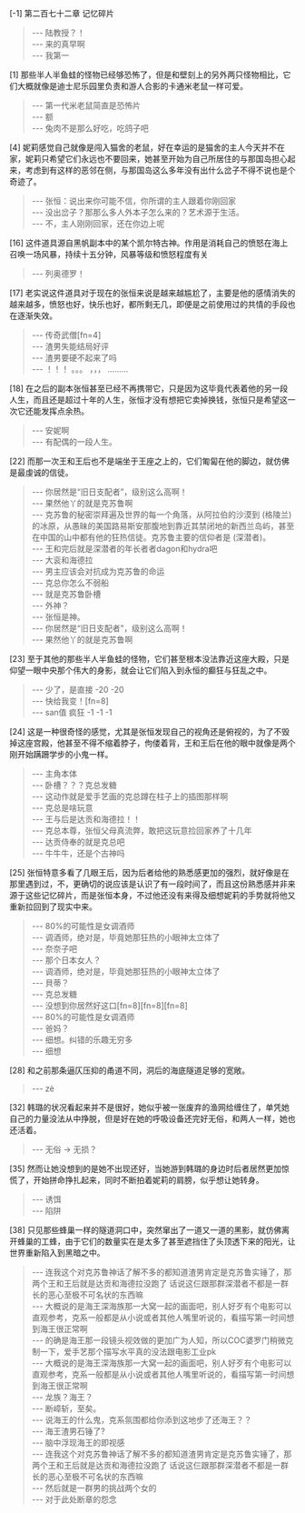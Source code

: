 
[-1] 第二百七十二章 记忆碎片
>--- 陆教授？！<br>
>--- 来的真早啊<br>
>--- 我第一<br>

[1] 那些半人半鱼蛙的怪物已经够恐怖了，但是和壁刻上的另外两只怪物相比，它们大概就像是迪士尼乐园里负责和游人合影的卡通米老鼠一样可爱。
>--- 第一代米老鼠简直是恐怖片<br>
>--- 额<br>
>--- 兔肉不是那么好吃，吃鸽子吧<br>

[4] 妮莉感觉自己就像是闯入猫舍的老鼠，好在幸运的是猫舍的主人今天并不在家，妮莉只希望它们永远也不要回来，她甚至开始为自己所居住的与那国岛担心起来，考虑到有这样的恶邻在侧，与那国岛这么多年没有出什么岔子不得不说也是个奇迹了。
>--- 张恒：说出来你可能不信，你所谓的主人跟着你刚回家<br>
>--- 没出岔子？那那么多人外本子怎么来的？艺术源于生活。<br>
>--- 不，主人刚刚回家，还在你边上呢<br>

[16] 这件道具源自黑帆副本中的某个凯尔特古神。作用是消耗自己的愤怒在海上召唤一场风暴，持续十五分钟，风暴等级和愤怒程度有关
>--- 列奥德罗！<br>

[17] 老实说这件道具对于现在的张恒来说是越来越尴尬了，主要是他的感情消失的越来越多，愤怒也好，快乐也好，都所剩无几，即便是之前使用过的共情的手段也在逐渐失效。
>--- 传奇武僧[fn=4]<br>
>--- 渣男失能结局好评<br>
>--- 渣男要硬不起来了吗<br>
>--- ！！！
。。。
，，，
………<br>

[18] 在之后的副本张恒甚至已经不再携带它，只是因为这毕竟代表着他的另一段人生，而且还是超过十年的人生，张恒才没有想把它卖掉换钱，张恒只是希望这一次它还能发挥点余热。
>--- 安妮啊<br>
>--- 有配偶的一段人生。<br>

[22] 而那一次王和王后也不是端坐于王座之上的，它们匍匐在他的脚边，就仿佛是最虔诚的信徒。
>--- 你居然是“旧日支配者”，级别这么高啊！<br>
>--- 果然他丫的就是克苏鲁啊<br>
>--- 克苏鲁的秘密崇拜遍及世界的每一个角落，从阿拉伯的沙漠到 (格陵兰) 的冰原，从愚昧的美国路易斯安那腹地到靠近其禁闭地的新西兰岛屿，甚至在中国的山中都有他的狂热信徒。克苏鲁主要的信仰者是 (深潜者)。<br>
>--- 王和完后就是深潜者的年长者者dagon和hydra吧<br>
>--- 大衮和海德拉<br>
>--- 男主应该会对抗成为克苏鲁的命运<br>
>--- 克总你怎么不弱船<br>
>--- 就是克苏鲁卧槽<br>
>--- 外神？<br>
>--- 张恒是神。<br>
>--- 你居然是“旧日支配者”，级别这么高啊！<br>
>--- 果然他丫的就是克苏鲁啊<br>

[23] 至于其他的那些半人半鱼蛙的怪物，它们甚至根本没法靠近这座大殿，只是仰望一眼中央那个伟大的身影，就会让它们陷入到永恒的癫狂与狂乱之中。
>--- 少了，是直接 -20 -20<br>
>--- 快给我变！[fn=8]<br>
>--- san值 疯狂 -1 -1 -1<br>

[24] 这是一种很奇怪的感觉，尤其是张恒发现自己的视角还是俯视的，为了不毁掉这座宫殿，他甚至不得不缩着脖子，佝偻着背，王和王后在他的眼中就像是两个刚开始蹒跚学步的小鬼一样。
>--- 主角本体<br>
>--- 卧槽？？？克总发糖<br>
>--- 这动作就是爱手艺画的克总蹲在柱子上的插图那样啊<br>
>--- 克总是啥玩意<br>
>--- 王与后是达贡和海德拉！！<br>
>--- 克总本尊，张恒父母真流弊，敢把这玩意捡回家养了十几年<br>
>--- 达贡侍奉的就是克总吧<br>
>--- 牛牛牛，还是个古神吗<br>

[25] 张恒特意多看了几眼王后，因为后者给他的熟悉感更加的强烈，就好像是在那里遇到过，不，更确切的说应该是认识了有一段时间了，而且这份熟悉感并非来源于这些记忆碎片，而是张恒本身，不过他还没有来得及细想妮莉的手势就将他又重新拉回到了现实中来。
>--- 80%的可能性是女调酒师<br>
>--- 调酒师，绝对是，毕竟她那狂热的小眼神太立体了<br>
>--- 奈奈子吧<br>
>--- 那个日本女人？<br>
>--- 调酒师，绝对是，毕竟她那狂热的小眼神太立体了<br>
>--- 貝蒂？<br>
>--- 克总发糖<br>
>--- 没想到你居然好这口[fn=8][fn=8][fn=8]<br>
>--- 80%的可能性是女调酒师<br>
>--- 爸妈？<br>
>--- 细想。纠错的乐趣无穷多<br>
>--- 细想<br>

[28] 和之前那条逼仄压抑的甬道不同，洞后的海底隧道足够的宽敞。
>--- zè<br>

[32] 韩璐的状况看起来并不是很好，她似乎被一张废弃的渔网给缠住了，单凭她自己的力量没法从中挣脱，但是好在她的呼吸设备还完好无俗，和两人一样，她也还活着。
>--- 无俗 -> 无损？<br>

[35] 然而让她没想到的是她不出现还好，当她游到韩璐的身边时后者居然更加惊慌了，开始拼命挣扎起来，同时不断拍着妮莉的肩膀，似乎想让她转身。
>--- 诱饵<br>
>--- 陷阱<br>

[38] 只见那些蜂巢一样的隧道洞口中，突然窜出了一道又一道的黑影，就仿佛离开蜂巢的工蜂，由于它们的数量实在是太多了甚至遮挡住了头顶透下来的阳光，让世界重新陷入到黑暗之中。
>--- 连我这个对克苏鲁神话了解不多的都知道渣男肯定是克苏鲁实锤了，那两个王和王后就是达贡和海德拉没跑了 话说这仨跟那群深潜者不都是一群长的恶心至极不可名状的东西嘛<br>
>--- 大概说的是海王深海族那一大窝一起的画面吧，别人好歹有个电影可以直观参考，克系一般都是从小说或者其他人嘴里听说的，看描写第一时间想到海王很正常啊<br>
>--- 的确是海王那一段镜头视效做的更加广为人知，所以COC婆罗门稍微克制一下，爱手艺那个描写水平真的没法跟电影工业pk<br>
>--- 大概说的是海王深海族那一大窝一起的画面吧，别人好歹有个电影可以直观参考，克系一般都是从小说或者其他人嘴里听说的，看描写第一时间想到海王很正常啊<br>
>--- 龙族？海王？<br>
>--- 断嶂斩，至矣。<br>
>--- 说海王的什么鬼，克系氛围都给你添到这地步了还海王？？<br>
>--- 海王渣男石锤了?<br>
>--- 脑中浮现海王的即视感<br>
>--- 连我这个对克苏鲁神话了解不多的都知道渣男肯定是克苏鲁实锤了，那两个王和王后就是达贡和海德拉没跑了 话说这仨跟那群深潜者不都是一群长的恶心至极不可名状的东西嘛<br>
>--- 然后就是一群男的挑战两个女的<br>
>--- 对于此处断章的怨念<br>
